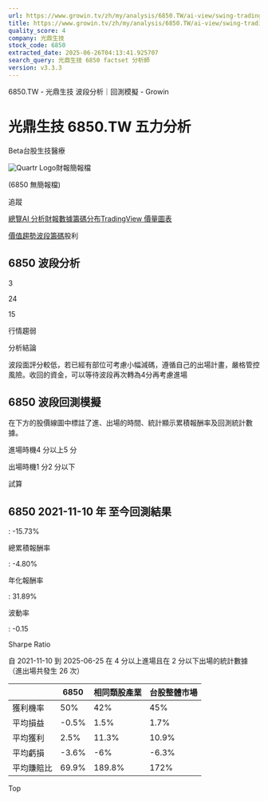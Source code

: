 ```yaml
---
url: https://www.growin.tv/zh/my/analysis/6850.TW/ai-view/swing-trading
title: https://www.growin.tv/zh/my/analysis/6850.TW/ai-view/swing-trading
quality_score: 4
company: 光鼎生技
stock_code: 6850
extracted_date: 2025-06-26T04:13:41.925707
search_query: 光鼎生技 6850 factset 分析師
version: v3.3.3
---
```


6850.TW - 光鼎生技 波段分析｜回測模擬 - Growin

# 光鼎生技 6850.TW 五力分析

Beta台股生技醫療

![Quartr Logo](/quartr/logo.svg)財報簡報檔

(6850 無簡報檔)

追蹤

[總覽](/zh/my/analysis/6850.TW)[AI 分析](/zh/my/analysis/6850.TW/ai-view/value)[財報數據](/zh/my/analysis/6850.TW/financial-metrics)[籌碼分布](/zh/my/analysis/6850.TW/whale-interest)[TradingView 價量圖表](/zh/my/analysis/6850.TW/tradingview-advanced-chart)

[價值](/zh/my/analysis/6850.TW/ai-view/value)[趨勢](/zh/my/analysis/6850.TW/ai-view/trend)[波段](/zh/my/analysis/6850.TW/ai-view/swing-trading)[籌碼](/zh/my/analysis/6850.TW/ai-view/whale-interest)股利

## 6850 波段分析

3

24

15

行情趨弱

分析結論

波段面評分較低，若已經有部位可考慮小幅減碼，遵循自己的出場計畫，嚴格管控風險。收回的資金，可以等待波段再次轉為4分再考慮進場

## 6850 波段回測模擬

在下方的股價線圖中標註了進、出場的時間、統計顯示累積報酬率及回測統計數據。

進場時機4 分以上5 分

出場時機1 分2 分以下

試算

## 6850 2021-11-10 年 至今回測結果

:   -15.73%

總累積報酬率

:   -4.80%

年化報酬率

:   31.89%

波動率

:   -0.15

Sharpe Ratio

自 2021-11-10 到 2025-06-25 在 4 分以上進場且在 2 分以下出場的統計數據 （進出場共發生 26 次）

|  | 6850 | 相同類股產業 | 台股整體市場 |
| --- | --- | --- | --- |
| 獲利機率 | 50% | 42% | 45% |
| 平均損益 | -0.5% | 1.5% | 1.7% |
| 平均獲利 | 2.5% | 11.3% | 10.9% |
| 平均虧損 | -3.6% | -6% | -6.3% |
| 平均賺賠比 | 69.9% | 189.8% | 172% |

Top